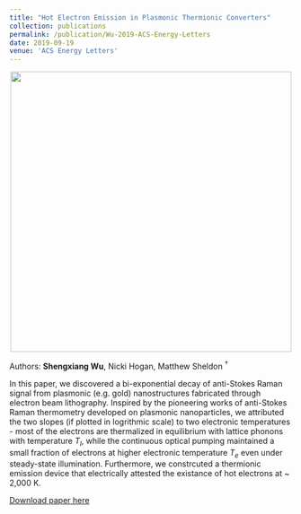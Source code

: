 ```yaml
---
title: "Hot Electron Emission in Plasmonic Thermionic Converters"
collection: publications
permalink: /publication/Wu-2019-ACS-Energy-Letters
date: 2019-09-19
venue: 'ACS Energy Letters'
---
```

<p align="center">
<img src="http://ShengxiangWuPlasmonic.github.io/images/TOC_2.jpg" width="500">
</p>

Authors: **Shengxiang Wu**, Nicki Hogan, Matthew Sheldon $^\dagger$

In this paper, we discovered a bi-exponential decay of anti-Stokes Raman signal from plasmonic (e.g. gold) nanostructures fabricated through electron beam lithography. Inspired by the pioneering works of anti-Stokes Raman thermometry developed on plasmonic nanoparticles, we attributed the two slopes (if plotted in logrithmic scale) to two electronic temperatures - most of the electrons are thermalized in equilibrium with lattice phonons with temperature $T_l$, while the continuous optical pumping maintained a small fraction of electrons at higher electronic temperature $T_e$ even under steady-state illumination. Furthermore, we constrcuted a thermionic emission device that electrically attested the existance of hot electrons at ~ 2,000 K. 

[Download paper here](http://ShengxiangWuPlasmonic.github.io/files/Wu-2019-ACS-Energy-Letters.pdf.pdf)
